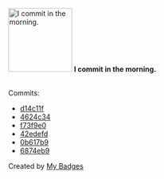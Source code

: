 <img src="https://my-badges.github.io/my-badges/morning-commits.png" alt="I commit in the morning." title="I commit in the morning." width="128">
<strong>I commit in the morning.</strong>
<br><br>

Commits:

- <a href="https://github.com/Rignchen/advent-of-code/commit/d14c11fbdb3f256adead178b14021424c9295097">d14c11f</a>
- <a href="https://github.com/Rignchen/advent-of-code/commit/4624c342a95533aef9b542832be962a840a4f541">4624c34</a>
- <a href="https://github.com/Rignchen/advent-of-code/commit/f73f9e09b102115371d6fbab6a8e2133b339bd20">f73f9e0</a>
- <a href="https://github.com/Rignchen/advent-of-code/commit/42edefdb7235cadf80861eee0c4311e3d5a58200">42edefd</a>
- <a href="https://github.com/Rignchen/advent-of-code/commit/0b617b9897d0786662dcae51d6124cbf8ec71e48">0b617b9</a>
- <a href="https://github.com/Rignchen/advent-of-code/commit/6874eb9c941b24c1a0152b1f1bb068fc92523506">6874eb9</a>


Created by <a href="https://github.com/my-badges/my-badges">My Badges</a>